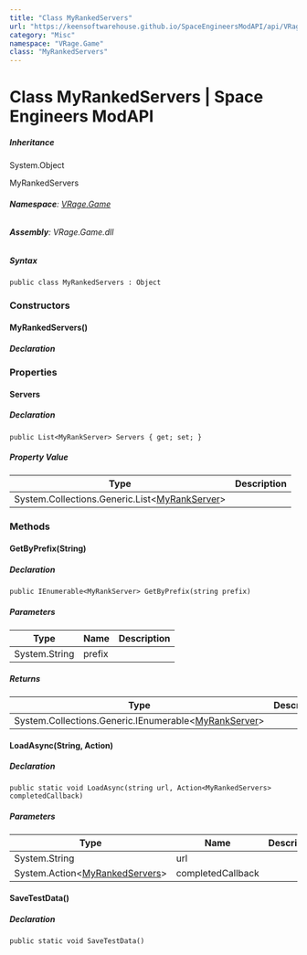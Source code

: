 ```yaml
---
title: "Class MyRankedServers"
url: "https://keensoftwarehouse.github.io/SpaceEngineersModAPI/api/VRage.Game.MyRankedServers.html"
category: "Misc"
namespace: "VRage.Game"
class: "MyRankedServers"
---
```


# Class MyRankedServers | Space Engineers ModAPI

##### Inheritance

System.Object

MyRankedServers

###### **Namespace**: [VRage.Game](https://keensoftwarehouse.github.io/SpaceEngineersModAPI/api/VRage.Game.html)

###### **Assembly**: VRage.Game.dll

##### Syntax

```
public class MyRankedServers : Object
```

### Constructors

#### MyRankedServers()

##### Declaration

### Properties

#### Servers

##### Declaration

```
public List<MyRankServer> Servers { get; set; }
```

##### Property Value

| Type | Description |
| --- | --- |
| System.Collections.Generic.List<[MyRankServer](https://keensoftwarehouse.github.io/SpaceEngineersModAPI/api/VRage.Game.MyRankServer.html)\> |     |

### Methods

#### GetByPrefix(String)

##### Declaration

```
public IEnumerable<MyRankServer> GetByPrefix(string prefix)
```

##### Parameters

| Type | Name | Description |
| --- | --- | --- |
| System.String | prefix |     |

##### Returns

| Type | Description |
| --- | --- |
| System.Collections.Generic.IEnumerable<[MyRankServer](https://keensoftwarehouse.github.io/SpaceEngineersModAPI/api/VRage.Game.MyRankServer.html)\> |     |

#### LoadAsync(String, Action<MyRankedServers>)

##### Declaration

```
public static void LoadAsync(string url, Action<MyRankedServers> completedCallback)
```

##### Parameters

| Type | Name | Description |
| --- | --- | --- |
| System.String | url |     |
| System.Action<[MyRankedServers](https://keensoftwarehouse.github.io/SpaceEngineersModAPI/api/VRage.Game.MyRankedServers.html)\> | completedCallback |     |

#### SaveTestData()

##### Declaration

```
public static void SaveTestData()
```